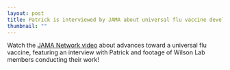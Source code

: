 ```yaml
---
layout: post
title: Patrick is interviewed by JAMA about universal flu vaccine development
thumbnail: ""
---
```


Watch the [JAMA Network video](https://edhub.ama-assn.org/jn-learning/video-player/18011277) about advances toward a universal flu vaccine, featuring an interview with Patrick and footage of Wilson Lab members conducting their work!


